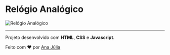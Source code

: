 # Relógio Analógico

![Relógio Analógico](https://user-images.githubusercontent.com/82847509/139680071-d14aa56d-8491-4123-9cea-e450e155b71a.gif)

-------------

Projeto desenvolvido com **HTML**, **CSS** e **Javascript**.

Feito com :heart: por [Ana Júlia](https://github.com/AJuliaSouza)

